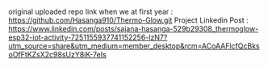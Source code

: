 original uploaded repo link when we at first year : https://github.com/Hasanga910/Thermo-Glow.git
Project Linkedin Post : https://www.linkedin.com/posts/sajana-hasanga-529b29308_thermoglow-esp32-iot-activity-7251155937741152256-lzN7?utm_source=share&utm_medium=member_desktop&rcm=ACoAAFlcfQcBksoOfFtKZsX2c98sUzY8iK-7eIs
